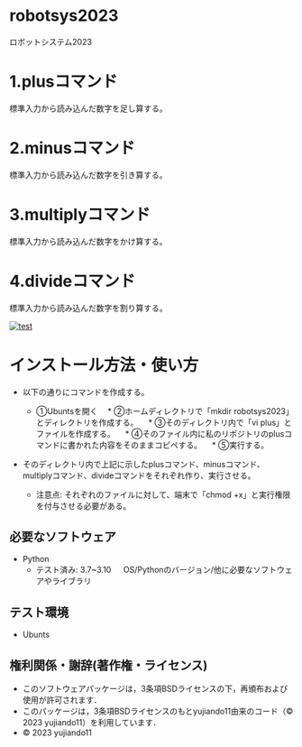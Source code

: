 # robotsys2023
ロボットシステム2023

# 1.plusコマンド      
標準入力から読み込んだ数字を足し算する。
# 2.minusコマンド     
標準入力から読み込んだ数字を引き算する。
# 3.multiplyコマンド　
標準入力から読み込んだ数字をかけ算する。
# 4.divideコマンド　　
標準入力から読み込んだ数字を割り算する。

[![test](https://github.com/yujiando11/robotsys2023/actions/workflows/test.yml/badge.svg)](https://github.com/yujiando11/robotsys2023/actions/workflows/test.yml)

# インストール方法・使い方
* 以下の通りにコマンドを作成する。
  * ①Ubuntsを開く
　* ②ホームディレクトリで「mkdir robotsys2023」とディレクトリを作成する。
　* ③そのディレクトリ内で「vi plus」とファイルを作成する。
　* ④そのファイル内に私のリポジトリのplusコマンドに書かれた内容をそのままコピペする。
　* ⑤実行する。

* そのディレクトリ内で上記に示したplusコマンド、minusコマンド、multiplyコマンド、divideコマンドをそれぞれ作り、実行させる。
    * 注意点: それぞれのファイルに対して、端末で「chmod +x」と実行権限を付与させる必要がある。


## 必要なソフトウェア
* Python
  * テスト済み: 3.7~3.10
　  OS/Pythonのバージョン/他に必要なソフトウェアやライブラリ

## テスト環境
* Ubunts


## 権利関係・謝辞(著作権・ライセンス)

* このソフトウェアパッケージは，3条項BSDライセンスの下，再頒布および使用が許可されます．
* このパッケージは，3条項BSDライセンスのもとyujiando11由来のコード（© 2023 yujiando11）を利用しています．
* © 2023 yujiando11
